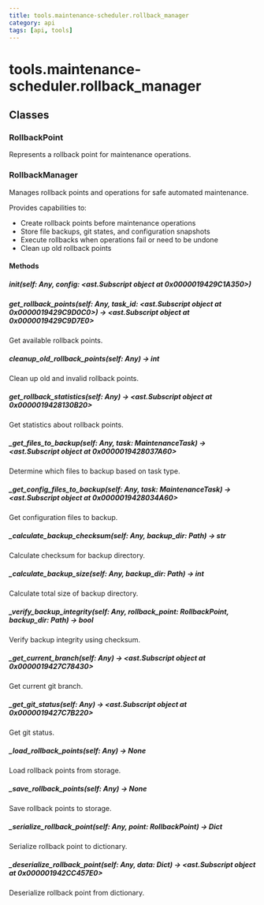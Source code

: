 ```yaml
---
title: tools.maintenance-scheduler.rollback_manager
category: api
tags: [api, tools]
---
```


# tools.maintenance-scheduler.rollback_manager



## Classes

### RollbackPoint

Represents a rollback point for maintenance operations.

### RollbackManager

Manages rollback points and operations for safe automated maintenance.

Provides capabilities to:
- Create rollback points before maintenance operations
- Store file backups, git states, and configuration snapshots
- Execute rollbacks when operations fail or need to be undone
- Clean up old rollback points

#### Methods

##### __init__(self: Any, config: <ast.Subscript object at 0x0000019429C1A350>)



##### get_rollback_points(self: Any, task_id: <ast.Subscript object at 0x0000019429C9D0C0>) -> <ast.Subscript object at 0x0000019429C9D7E0>

Get available rollback points.

##### cleanup_old_rollback_points(self: Any) -> int

Clean up old and invalid rollback points.

##### get_rollback_statistics(self: Any) -> <ast.Subscript object at 0x0000019428130B20>

Get statistics about rollback points.

##### _get_files_to_backup(self: Any, task: MaintenanceTask) -> <ast.Subscript object at 0x0000019428037A60>

Determine which files to backup based on task type.

##### _get_config_files_to_backup(self: Any, task: MaintenanceTask) -> <ast.Subscript object at 0x0000019428034A60>

Get configuration files to backup.

##### _calculate_backup_checksum(self: Any, backup_dir: Path) -> str

Calculate checksum for backup directory.

##### _calculate_backup_size(self: Any, backup_dir: Path) -> int

Calculate total size of backup directory.

##### _verify_backup_integrity(self: Any, rollback_point: RollbackPoint, backup_dir: Path) -> bool

Verify backup integrity using checksum.

##### _get_current_branch(self: Any) -> <ast.Subscript object at 0x0000019427C78430>

Get current git branch.

##### _get_git_status(self: Any) -> <ast.Subscript object at 0x0000019427C7B220>

Get git status.

##### _load_rollback_points(self: Any) -> None

Load rollback points from storage.

##### _save_rollback_points(self: Any) -> None

Save rollback points to storage.

##### _serialize_rollback_point(self: Any, point: RollbackPoint) -> Dict

Serialize rollback point to dictionary.

##### _deserialize_rollback_point(self: Any, data: Dict) -> <ast.Subscript object at 0x000001942CC457E0>

Deserialize rollback point from dictionary.

